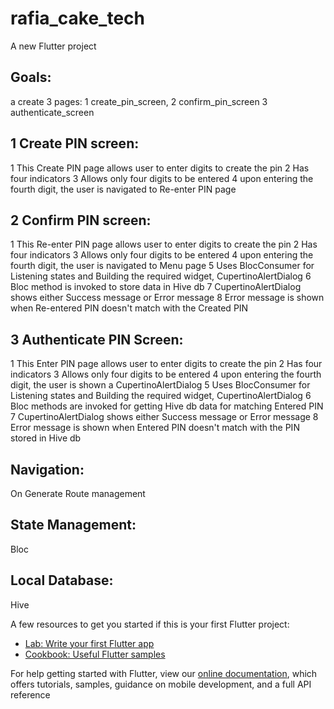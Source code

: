 # rafia_cake_tech

A new Flutter project

## Goals:
a create 3 pages: 1 create_pin_screen, 2 confirm_pin_screen 3 authenticate_screen

## 1 Create PIN screen:
   1 This Create PIN page allows user to enter digits to create the pin
   2 Has four indicators
   3 Allows only four digits to be entered
   4 upon entering the fourth digit, the user is navigated to Re-enter PIN page


## 2 Confirm PIN screen:

   1 This Re-enter PIN page allows user to enter digits to create the pin
   2 Has four indicators
   3 Allows only four digits to be entered
   4 upon entering the fourth digit, the user is navigated to Menu page
   5 Uses BlocConsumer for Listening states and Building the required widget, CupertinoAlertDialog 
   6 Bloc method is invoked to store data in Hive db
   7 CupertinoAlertDialog shows either Success message or Error message
   8 Error message is shown when Re-entered PIN doesn't match with the Created PIN

## 3 Authenticate PIN Screen:
   1 This Enter PIN page allows user to enter digits to create the pin
   2 Has four indicators
   3 Allows only four digits to be entered
   4 upon entering the fourth digit, the user is shown a CupertinoAlertDialog 
   5 Uses BlocConsumer for Listening states and Building the required widget, CupertinoAlertDialog 
   6 Bloc methods are invoked for getting Hive db data for matching Entered PIN
   7 CupertinoAlertDialog shows either Success message or Error message
   8 Error message is shown when Entered PIN doesn't match with the PIN stored in Hive db

## Navigation:
On Generate Route management

## State Management: 
Bloc 

## Local Database:
Hive





A few resources to get you started if this is your first Flutter project:

- [Lab: Write your first Flutter app](https://flutterdev/docs/get-started/codelab)
- [Cookbook: Useful Flutter samples](https://flutterdev/docs/cookbook)

For help getting started with Flutter, view our
[online documentation](https://flutterdev/docs), which offers tutorials,
samples, guidance on mobile development, and a full API reference
